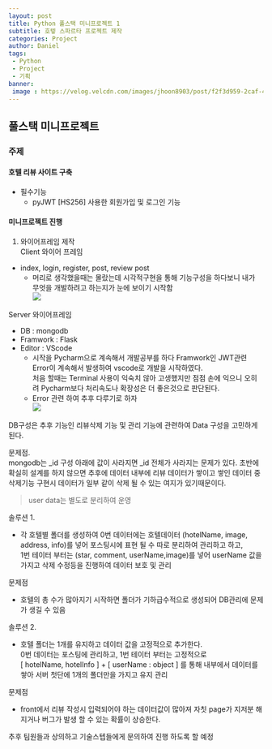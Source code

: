 ```yaml
---
layout: post
title: Python 풀스택 미니프로젝트 1
subtitle: 호텧 스파르타 프로젝트 제작
categories: Project
author: Daniel
tags: 
 - Python
 - Project
 - 기획
banner:
 image : https://velog.velcdn.com/images/jhoon8903/post/f2f3d959-2caf-4204-bddd-7bdda85c0e38/image.png
---
```


## 풀스택 미니프로젝트

### 주제

#### 호텔 리뷰 사이트 구축

-   필수기능  
    - pyJWT [HS256] 사용한 회원가입 및 로그인 기능

#### 미니프로젝트 진행

1.  와이어프레임 제작  
    Client 와이어 프레임

-   index, login, register, post, review post  
    - 머리로 생각했을때는 몰랐는데 시각적구현을 통해 기능구성을 하다보니 내가 무엇을 개발하려고 하는지가 눈에 보이기 시작함  
    ![](https://velog.velcdn.com/images/jhoon8903/post/5c0dce55-d2d1-4178-b4a5-aa23ba106434/image.png)

Server 와이어프레임

-   DB : mongodb
-   Framwork : Flask
-   Editor : VScode  
    - 시작을 Pycharm으로 계속해서 개발공부를 하다 Framwork인 JWT관련 Error이 계속해서 발생하여 vscode로 개발을 시작하였다.  
    처음 할때는 Terminal 사용이 익숙치 않아 고생했지만 점점 손에 익으니 오히려 Pycharm보다 처리속도나 확장성은 더 좋은것으로 판단된다.  
    * Error 관련 하여 추후 다루기로 하자  
    ![](https://velog.velcdn.com/images/jhoon8903/post/da50311e-358f-4e11-9ac2-ee2cf242ca33/image.png)

DB구성은 추후 기능인 리뷰삭제 기능 및 관리 기능에 관련하여 Data 구성을 고민하게 된다.

문제점.  
mongodb는 _id 구성 아래에 값이 사라지면 _id 전체가 사라지는 문제가 있다. 초반에 확실히 설계를 하지 않으면 추후에 데이터 내부에 리뷰 데이터가 쌓이고 쌓인 데이터 중 삭제기능 구현시 데이터가 일부 같이 삭제 될 수 있는 여지가 있기때문이다.

> user data는 별도로 분리하여 운영

솔루션 1.

-   각 호텔별 폴더를 생성하여 0번 데이터에는 호텔데이터 (hotelName, image, address, info)를 넣어 포스팅시에 표현 될 수 따로 분리하여 관리하고 하고,  
    1번 테이터 부터는 (star, comment, userName,image)를 넣어 userName 값을 가지고 삭제 수정등을 진행하여 데이터 보호 및 관리

문제점

-   호텔의 총 수가 많아지기 시작하면 폴더가 기하급수적으로 생성되어 DB관리에 문제가 생길 수 있음

솔루션 2.

-   호텔 폴더는 1개를 유지하고 데이터 값을 고정적으로 추가한다.  
    0번 데이터는 포스팅에 관리하고, 1번 테이터 부터는 고정적으로  
    [ hotelName, hotelInfo ] + [ userName : object ] 를 통해 내부에서 데이터를 쌓아 서버 첫단에 1개의 폴더만을 가지고 유지 관리

문제점

-   front에서 리뷰 작성시 입력되어야 하는 데이터값이 많아져 자칫 page가 지저분 해지거나 버그가 발생 할 수 있는 확률이 상승한다.

추후 팀원들과 상의하고 기술스텝들에게 문의하여 진행 하도록 할 예정